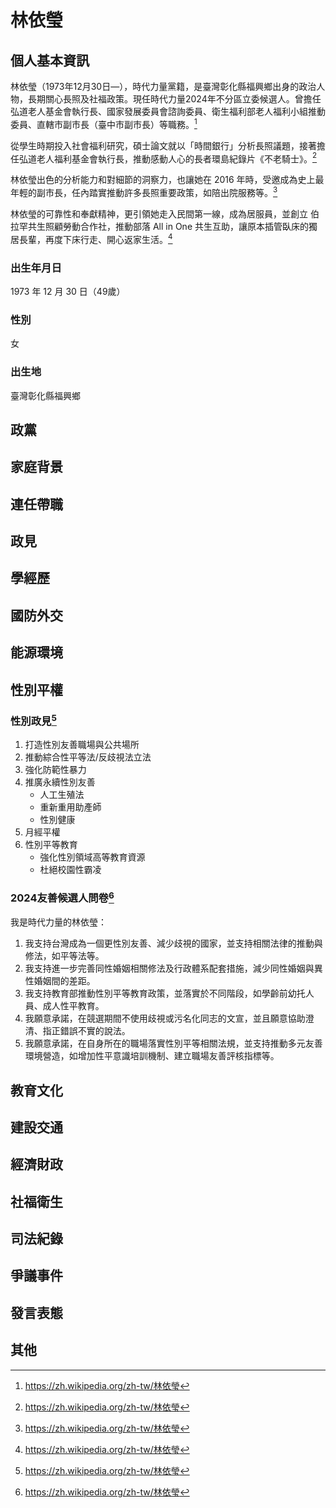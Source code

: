 # 林依瑩

## 個人基本資訊

林依瑩（1973年12月30日—），時代力量黨籍，是臺灣彰化縣福興鄉出身的政治人物，長期關心長照及社福政策。現任時代力量2024年不分區立委候選人。曾擔任弘道老人基金會執行長、國家發展委員會諮詢委員、衛生福利部老人福利小組推動委員、直轄市副市長（臺中市副市長）等職務。[^1]

從學生時期投入社會福利研究，碩士論文就以「時間銀行」分析長照議題，接著擔任弘道老人福利基金會執行長，推動感動人心的長者環島紀錄片《不老騎士》。[^1]

林依瑩出色的分析能力和對細節的洞察力，也讓她在 2016 年時，受邀成為史上最年輕的副市長，任內踏實推動許多長照重要政策，如陪出院服務等。[^1]

林依瑩的可靠性和奉獻精神，更引領她走入民間第一線，成為居服員，並創立 伯拉罕共生照顧勞動合作社，推動部落 All in One 共生互助，讓原本插管臥床的獨居長輩，再度下床行走、開心返家生活。[^1]

[^1]: https://zh.wikipedia.org/zh-tw/林依瑩

### 出生年月日

1973 年 12 月 30 日（49歲）

### 性別

女

### 出生地

臺灣彰化縣福興鄉

## 政黨

## 家庭背景

## 連任帶職

## 政見

## 學經歷

## 國防外交

## 能源環境

## 性別平權

### 性別政見[^1]

1. 打造性別友善職場與公共場所
1. 推動綜合性平等法/反歧視法立法
1. 強化防範性暴力
1. 推廣永續性別友善
    - 人工生殖法
    - 重新重用助產師
    - 性別健康
1. 月經平權
1. 性別平等教育
    - 強化性別領域高等教育資源
    - 杜絕校園性霸凌

### 2024友善候選人問卷[^1]

我是時代力量的林依瑩：

1. 我支持台灣成為一個更性別友善、減少歧視的國家，並支持相關法律的推動與修法，如平等法等。
1. 我支持進一步完善同性婚姻相關修法及行政體系配套措施，減少同性婚姻與異性婚姻間的差距。
1. 我支持教育部推動性別平等教育政策，並落實於不同階段，如學齡前幼托人員、成人性平教育。
1. 我願意承諾，在競選期間不使用歧視或污名化同志的文宣，並且願意協助澄清、指正錯誤不實的說法。
1. 我願意承諾，在自身所在的職場落實性別平等相關法規，並支持推動多元友善環境營造，如增加性平意識培訓機制、建立職場友善評核指標等。

[^1]: https://pridewatch.tw/candidate/yiyingnpp

## 教育文化

## 建設交通

## 經濟財政

## 社福衛生

## 司法紀錄

## 爭議事件

## 發言表態

## 其他
